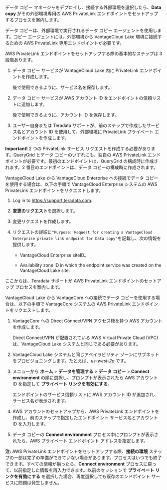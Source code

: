 データ コピー マネージャをデプロイし、接続する外部環境を選択したら、**Data copy** がその外部環境専用の AWS PrivateLink エンドポイントをセットアップするプロセスを案内します。

データ コピーは、外部環境で実行されるデータ コピー エージェントを使用します。コピー エージェントには、外部環境から VantageCloud Lake 環境に接続するための AWS PrivateLink 専用エンドポイントが必要です。

AWS PrivateLink エンドポイントをセットアップする際の基本的なステップは 3 段階あります。

1.  データ コピー サービスが VantageCloud Lake 内に PrivateLink エンドポイントを作成します。

    後で使用できるように、サービス名を保存します。

2.  データ コピー サービスが AWS アカウント ID をエンドポイントの信頼リストに追加します。

    後で使用できるように、アカウント ID を保存します。

3.  ユーザー自身または Teradata サポートが、前のステップで作成したサービス名とアカウント ID を使用して、外部環境に PrivateLink プライベート エンドポイントを作成します。

**Important!** 2 つの PrivateLink サービス リクエストを作成する必要があります。QueryGrid とデータ コピーのいずれにも、独自の AWS PrivateLink エンドポイントが必要です。最初のエンドポイントは、QueryGrid の構成時に作成されます。2 番目のエンドポイントは、データ コピーの構成時に作成されます。

VantageCloud Lake から VantageCloud Enterprise への接続でデータ コピーを使用する場合は、以下の手順で VantageCloud Enterprise システムの AWS PrivateLink エンドポイントをリクエストします。

1.  Log in to <https://support.teradata.com>.

2.  **変更のリクエスト**を選択します。

3.  変更リクエストを作成します。

4.  リクエストの詳細に`"Purpose: Request for creating a VantageCloud Enterprise private link endpoint for Data copy"`を記載し、次の情報を提供します。

    -   VantageCloud Enterprise siteID。

    -   Availability zone ID in which the endpoint service was created on the VantageCloud Lake site.

ここからは、Teradata サポートが AWS PrivateLink エンドポイントのセットアップ プロセスを案内します。

VantageCloud Lake から VantageCore への接続でデータ コピーを使用する場合は、以下の手順で VantageCore システムの AWS PrivateLink エンドポイントをリクエストします。

1.  VantageCore への Direct Connect/VPN アクセス権を持つ AWS アカウントを作成します。

    Direct Connect/VPN が配置されている AWS Virtual Private Cloud (VPC) は、VantageCloud Lake システムと同じである必要があります。

2.  VantageCloud Lake システムと同じアベイラビリティ ゾーンにサブネットをプロビジョニングします。たとえば、*us-west-2a* です。

3.  メニューから **ホーム** \> **データを管理する** \> **データ コピー** \> **Connect environment** の順に選択し、プロンプトが表示されたら AWS アカウント ID を指定して **プライベート リンクを有効にする**。

    エンドポイントのサービス信頼リストに AWS アカウント ID が追加され、サービス名が表示されます。

4.  AWS アカウントのセットアップから、AWS PrivateLink エンドポイントを作成し、前のステップで指定したエンドポイント サービス名とアカウント ID を入力します。

5.  データ コピーの **Connect environment** プロセス中にプロンプトが表示されたら、AWS プライベート エンドポイント アドレスを指定します。

**注:** AWS PrivateLink エンドポイントをセットアップする際、**接続の環境** ステップの一部は完了の準備ができていない場合があります。プロセスはいつでも終了できます。すべての情報が揃ったら、**Connect environment** プロセスに戻って、以前指定した情報を再入力できます。以前のセッションで **プライベート リンクを有効にする** を選択した場合、再度選択しても既存のエンドポイント サービスに問題は発生しません。
